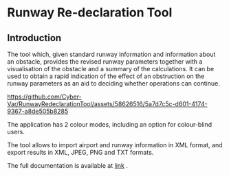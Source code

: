 # Runway Re-declaration Tool

## Introduction

The tool which, given standard runway information and information about an obstacle, provides the revised runway parameters together with a visualisation of the obstacle and a summary of the calculations. 
It can be used to obtain a rapid indication of the effect of an obstruction on the runway parameters as an aid to deciding whether operations can continue.

https://github.com/Cyber-Var/RunwayRedeclarationTool/assets/58626516/5a7d7c5c-d601-4174-9367-a8de505b8285

The application has 2 colour modes, including an option for colour-blind users. 

The tool allows to import airport and runway information in XML format, and export results in XML, JPEG, PNG and TXT formats.

The full documentation is available at [link](https://github.com/Cyber-Var/RunwayRedeclarationTool/blob/main/UserGuide.docx) .
